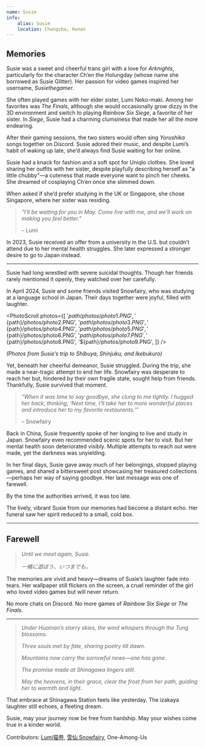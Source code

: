 ```yaml
---
name: Susie
info:
    alias: Susie
    location: Changsha, Hunan
---
```


## Memories

Susie was a sweet and cheerful trans girl with a love for *Arknights*, particularly for the character Ch’en the Holungday (whose name she borrowed as Susie Glitter). Her passion for video games inspired her username, *Susiethegamer*.  

She often played games with her elder sister, Lumi Neko-maki. Among her favorites was *The Finals*, although she would occasionally grow dizzy in the 3D environment and switch to playing *Rainbow Six Siege*, a favorite of her sister. In *Siege*, Susie had a charming clumsiness that made her all the more endearing.

After their gaming sessions, the two sisters would often sing *Yorushika* songs together on Discord. Susie adored their music, and despite Lumi’s habit of waking up late, she’d always find Susie waiting for her online.  

Susie had a knack for fashion and a soft spot for Uniqlo clothes. She loved sharing her outfits with her sister, despite playfully describing herself as "a little chubby"—a cuteness that made everyone want to pinch her cheeks. She dreamed of cosplaying Ch’en once she slimmed down.

When asked if she’d prefer studying in the UK or Singapore, she chose Singapore, where her sister was residing.

> *“I’ll be waiting for you in May. Come live with me, and we’ll work on making you feel better.”*
>
> – Lumi

In 2023, Susie received an offer from a university in the U.S. but couldn’t attend due to her mental health struggles. She later expressed a stronger desire to go to Japan instead.

---

Susie had long wrestled with severe suicidal thoughts. Though her friends rarely mentioned it openly, they watched over her carefully.

In April 2024, Susie and some friends visited Snowfairy, who was studying at a language school in Japan. Their days together were joyful, filled with laughter.

<PhotoScroll photos={[
'${path}/photos/photo1.PNG',
'${path}/photos/photo2.PNG',
'${path}/photos/photo3.PNG',
'${path}/photos/photo4.PNG',
'${path}/photos/photo5.PNG',
'${path}/photos/photo6.PNG',
'${path}/photos/photo7.PNG',
'${path}/photos/photo8.PNG',
'${path}/photos/photo9.PNG',
]} />

*(Photos from Susie’s trip to Shibuya, Shinjuku, and Ikebukuro)*

Yet, beneath her cheerful demeanor, Susie struggled. During the trip, she made a near-tragic attempt to end her life. Snowfairy was desperate to reach her but, hindered by their own fragile state, sought help from friends. Thankfully, Susie survived that moment.

> *“When it was time to say goodbye, she clung to me tightly. I hugged her back, thinking, ‘Next time, I’ll take her to more wonderful places and introduce her to my favorite restaurants.’”*
>
> – Snowfairy

Back in China, Susie frequently spoke of her longing to live and study in Japan. Snowfairy even recommended scenic spots for her to visit. But her mental health soon deteriorated visibly. Multiple attempts to reach out were made, yet the darkness was unyielding.

In her final days, Susie gave away much of her belongings, stopped playing games, and shared a bittersweet post showcasing her treasured collections—perhaps her way of saying goodbye. Her last message was one of farewell.

By the time the authorities arrived, it was too late.

The lively, vibrant Susie from our memories had become a distant echo. Her funeral saw her spirit reduced to a small, cold box.

---

## Farewell

> *Until we meet again, Susie.*
>
> *一緒に遊ぼう、いつまでも。*

The memories are vivid and heavy—dreams of Susie’s laughter fade into tears. Her wallpaper still flickers on the screen, a cruel reminder of the girl who loved video games but will never return.

No more chats on Discord.
No more games of *Rainbow Six Siege* or *The Finals*.

---

> *Under Huainan’s starry skies, the wind whispers through the Tung blossoms.*
>
> *Three souls met by fate, sharing poetry till dawn.*
>
> *Mountains now carry the sorrowful news—one has gone.*
>
> *The promise made at Shinagawa lingers still.*
>
> *May the heavens, in their grace, clear the frost from her path, guiding her to warmth and light.*
>

That embrace at Shinagawa Station feels like yesterday. The izakaya laughter still echoes, a fleeting dream.

Susie, may your journey now be free from hardship. May your wishes come true in a kinder world.

Contributors: [Lumi猫卷](https://twitter.com/nekomakiQAQ), [雪仙 Snowfairy](https://twitter.com/snowfairy011026), One-Among-Us
